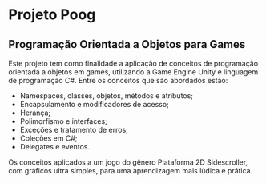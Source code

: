 # Projeto Poog
## Programação Orientada a Objetos para Games

Este projeto tem como finalidade a aplicação de conceitos de programação orientada a objetos em games, utilizando a Game Engine Unity e linguagem de programação C#.
Entre os conceitos que são abordados estão:
- Namespaces, classes, objetos, métodos e atributos;
- Encapsulamento e modificadores de acesso;
- Herança;
- Polimorfismo e interfaces;
- Exceções e tratamento de erros;
- Coleções em C#;
- Delegates e eventos.

Os conceitos aplicados a um jogo do gênero Plataforma 2D Sidescroller, com gráficos ultra simples, para uma aprendizagem mais lúdica e prática.
